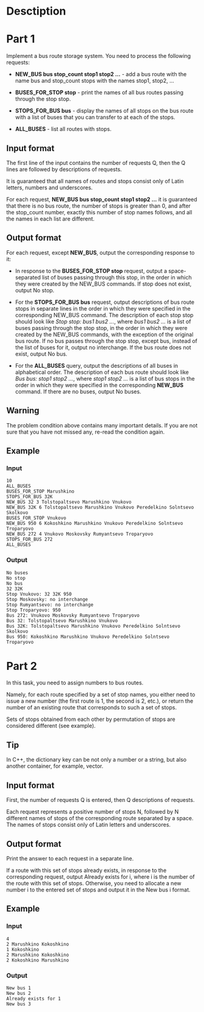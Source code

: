 # Desctiption

# Part 1

Implement a bus route storage system. You need to process the following requests:

 - **NEW_BUS bus stop_count stop1 stop2 ...** - add a bus route with the name bus and stop_count stops with the names stop1, stop2, ...

 - **BUSES_FOR_STOP stop** - print the names of all bus routes passing through the stop stop.

 - **STOPS_FOR_BUS bus** - display the names of all stops on the bus route with a list of buses that you can transfer to at each of the stops.

 - **ALL_BUSES** - list all routes with stops.

## Input format

The first line of the input contains the number of requests Q, then the Q lines are followed by descriptions of requests.

It is guaranteed that all names of routes and stops consist only of Latin letters, numbers and underscores.

For each request, **NEW_BUS bus stop_count stop1 stop2 ...** it is guaranteed that there is no bus route, the number of stops is greater than 0, and after the stop_count number, exactly this number of stop names follows, and all the names in each list are different.

## Output format

For each request, except **NEW_BUS**, output the corresponding response to it:

 - In response to the **BUSES_FOR_STOP stop** request, output a space-separated list of buses passing through this stop, in the order in which they were created by the NEW_BUS commands. If stop does not exist, output No stop.

 - For the **STOPS_FOR_BUS bus** request, output descriptions of bus route stops in separate lines in the order in which they were specified in the corresponding NEW_BUS command. The description of each stop stop should look like *Stop stop: bus1 bus2 ...*, where *bus1 bus2 ...* is a list of buses passing through the stop stop, in the order in which they were created by the NEW_BUS commands, with the exception of the original bus route. If no bus passes through the stop stop, except bus, instead of the list of buses for it, output no interchange. If the bus route does not exist, output No bus.

 - For the **ALL_BUSES** query, output the descriptions of all buses in alphabetical order. The description of each bus route should look like *Bus bus: stop1 stop2 ...*, where *stop1 stop2 ...* is a list of bus stops in the order in which they were specified in the corresponding **NEW_BUS** command. If there are no buses, output No buses.

## Warning

The problem condition above contains many important details. If you are not sure that you have not missed any, re-read the condition again.

## Example

### Input
```
10
ALL_BUSES
BUSES_FOR_STOP Marushkino
STOPS_FOR_BUS 32K
NEW_BUS 32 3 Tolstopaltsevo Marushkino Vnukovo
NEW_BUS 32K 6 Tolstopaltsevo Marushkino Vnukovo Peredelkino Solntsevo Skolkovo
BUSES_FOR_STOP Vnukovo
NEW_BUS 950 6 Kokoshkino Marushkino Vnukovo Peredelkino Solntsevo Troparyovo
NEW_BUS 272 4 Vnukovo Moskovsky Rumyantsevo Troparyovo
STOPS_FOR_BUS 272
ALL_BUSES
```

### Output

```
No buses
No stop
No bus
32 32K
Stop Vnukovo: 32 32K 950
Stop Moskovsky: no interchange
Stop Rumyantsevo: no interchange
Stop Troparyovo: 950
Bus 272: Vnukovo Moskovsky Rumyantsevo Troparyovo
Bus 32: Tolstopaltsevo Marushkino Vnukovo
Bus 32K: Tolstopaltsevo Marushkino Vnukovo Peredelkino Solntsevo Skolkovo
Bus 950: Kokoshkino Marushkino Vnukovo Peredelkino Solntsevo Troparyovo
```

# Part 2

In this task, you need to assign numbers to bus routes.

Namely, for each route specified by a set of stop names, you either need to issue a new number (the first route is 1, the second is 2, etc.), or return the number of an existing route that corresponds to such a set of stops.

Sets of stops obtained from each other by permutation of stops are considered different (see example).

## Tip
In C++, the dictionary key can be not only a number or a string, but also another container, for example, vector.

## Input format
First, the number of requests Q is entered, then Q descriptions of requests.

Each request represents a positive number of stops N, followed by N different names of stops of the corresponding route separated by a space. The names of stops consist only of Latin letters and underscores.

## Output format
Print the answer to each request in a separate line.

If a route with this set of stops already exists, in response to the corresponding request, output Already exists for i, where i is the number of the route with this set of stops. Otherwise, you need to allocate a new number i to the entered set of stops and output it in the New bus i format.

## Example
### Input

```
4
2 Marushkino Kokoshkino
1 Kokoshkino
2 Marushkino Kokoshkino
2 Kokoshkino Marushkino
```

### Output

```
New bus 1
New bus 2
Already exists for 1
New bus 3
```